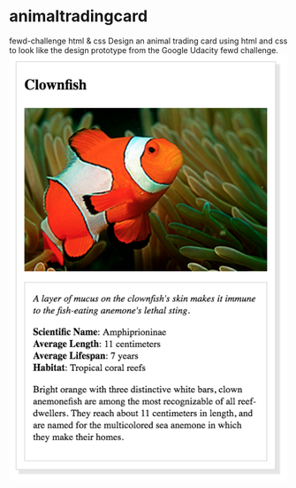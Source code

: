 # animaltradingcard
fewd-challenge html &amp; css
Design an animal trading card using html and css to look like the design prototype from the Google Udacity fewd challenge.
![proto-type img](assets/design-prototype.png "Prototype used from Google Udacity fewd track") 
